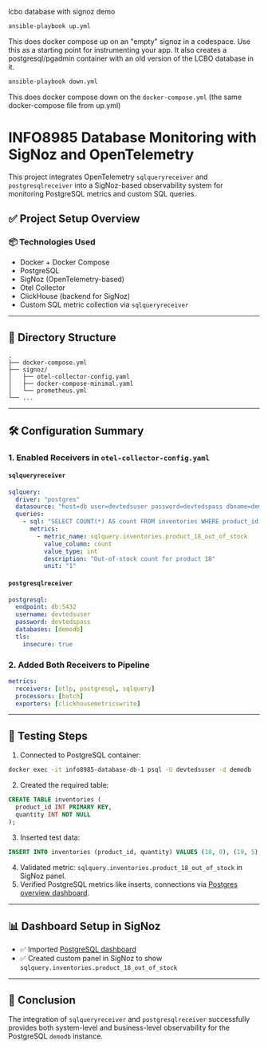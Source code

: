 lcbo database with signoz demo

```bash
ansible-playbook up.yml
```

This does docker compose up on an "empty" signoz in a codespace. Use this as a starting point for instrumenting your app. It also creates a postgresql/pgadmin container with an old version of the LCBO database in it.

```bash
ansible-playbook down.yml
```

This does docker compose down on the `docker-compose.yml` (the same docker-compose file from up.yml)






# INFO8985 Database Monitoring with SigNoz and OpenTelemetry

This project integrates OpenTelemetry `sqlqueryreceiver` and `postgresqlreceiver` into a SigNoz-based observability system for monitoring PostgreSQL metrics and custom SQL queries.

## ✅ Project Setup Overview

### 📦 Technologies Used
- Docker + Docker Compose
- PostgreSQL
- SigNoz (OpenTelemetry-based)
- Otel Collector
- ClickHouse (backend for SigNoz)
- Custom SQL metric collection via `sqlqueryreceiver`

---

## 📁 Directory Structure
```
.
├── docker-compose.yml
├── signoz/
│   ├── otel-collector-config.yaml
│   ├── docker-compose-minimal.yaml
│   └── prometheus.yml
└── ...
```

---

## 🛠️ Configuration Summary

### 1. Enabled Receivers in `otel-collector-config.yaml`

#### `sqlqueryreceiver`
```yaml
sqlquery:
  driver: "postgres"
  datasource: "host=db user=devtedsuser password=devtedspass dbname=demodb sslmode=disable"
  queries:
    - sql: "SELECT COUNT(*) AS count FROM inventories WHERE product_id = 18 AND quantity = 0"
      metrics:
        - metric_name: sqlquery.inventories.product_18_out_of_stock
          value_column: count
          value_type: int
          description: "Out-of-stock count for product 18"
          unit: "1"
```

#### `postgresqlreceiver`
```yaml
postgresql:
  endpoint: db:5432
  username: devtedsuser
  password: devtedspass
  databases: [demodb]
  tls:
    insecure: true
```

### 2. Added Both Receivers to Pipeline
```yaml
metrics:
  receivers: [otlp, postgresql, sqlquery]
  processors: [batch]
  exporters: [clickhousemetricswrite]
```

---

## 🧪 Testing Steps

1. Connected to PostgreSQL container:
```bash
docker exec -it info8985-database-db-1 psql -U devtedsuser -d demodb
```
2. Created the required table:
```sql
CREATE TABLE inventories (
  product_id INT PRIMARY KEY,
  quantity INT NOT NULL
);
```
3. Inserted test data:
```sql
INSERT INTO inventories (product_id, quantity) VALUES (18, 0), (19, 5), (20, 0);
```

4. Validated metric: `sqlquery.inventories.product_18_out_of_stock` in SigNoz panel.
5. Verified PostgreSQL metrics like inserts, connections via [Postgres overview dashboard](https://signoz.io/dashboards/).

---

## 📊 Dashboard Setup in SigNoz

- ✅ Imported [PostgreSQL dashboard](https://signoz.io/dashboards/)
- ✅ Created custom panel in SigNoz to show `sqlquery.inventories.product_18_out_of_stock`

---

## 🎯 Conclusion

The integration of `sqlqueryreceiver` and `postgresqlreceiver` successfully provides both system-level and business-level observability for the PostgreSQL `demodb` instance.
